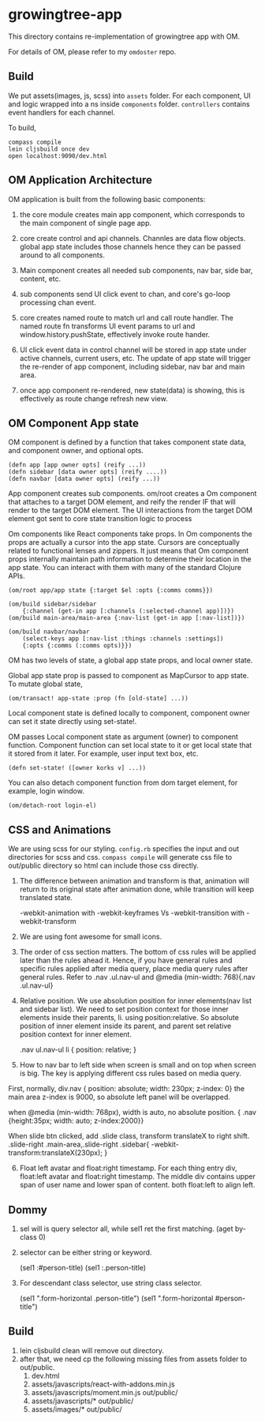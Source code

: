 # growingtree-app

This directory contains re-implementation of growingtree app with OM.

For details of OM, please refer to my `omdoster` repo.

## Build

We put assets(images, js, scss) into `assets` folder.
For each component, UI and logic wrapped into a ns inside `components` folder.
`controllers` contains event handlers for each channel.

To build,
  
    compass compile
    lein cljsbuild once dev
    open localhost:9090/dev.html


## OM Application Architecture

OM application is built from the following basic components:

1. the core module creates main app component, which corresponds to the main component of single page app.

2. core create control and api channels. Channles are data flow objects. global app state includes those channels hence they can be passed around to all components.

3. Main component creates all needed sub components, nav bar, side bar, content, etc.

4. sub components send UI click event to chan, and core's go-loop processing chan event.

5. core creates named route to match url and call route handler. The named route fn transforms UI event params to url and window.history.pushState, effectively invoke route hander. 

6. UI click event data in control channel will be stored in app state under active channels, current users, etc. The update of app state will trigger the re-render of app component, including sidebar, nav bar and main area.

7. once app component re-rendered, new state(data) is showing, this is effectively as route change refresh new view.


## OM Component App state

OM component is defined by a function that takes component state data, and component owner, and optional opts.

    (defn app [app owner opts] (reify ...))
    (defn sidebar [data owner opts] (reify ....))
    (defn navbar [data owner opts] (reify ...))

App component creates sub components. om/root creates a Om component that attaches to a target DOM element, and reify the render IF that will render to the target DOM element. The UI interactions from the target DOM element got sent to core state transition logic to process 

Om components like React components take props. In Om components the props are actually a cursor into the app state. Cursors are conceptually related to functional lenses and zippers.
It just means that Om component props internally maintain path information to determine their location in the app state. You can interact with them with many of the standard Clojure APIs. 

    (om/root app/app state {:target $el :opts {:comms comms}})

    (om/build sidebar/sidebar 
        {:channel (get-in app [:channels (:selected-channel app)])})
    (om/build main-area/main-area {:nav-list (get-in app [:nav-list])})

    (om/build navbar/navbar 
        (select-keys app [:nav-list :things :channels :settings]) 
        {:opts {:comms (:comms opts)}})    


OM has two levels of state, a global app state props, and local owner state.

Global app state prop is passed to component as MapCursor to app state. To mutate global state,
    
    (om/transact! app-state :prop (fn [old-state] ...))

Local component state is defined locally to component, component owner can set it state directly using set-state!.

OM passes Local component state as argument (owner) to component function. Component function can set local state to it or get local state that it stored from it later. For example, user input text box, etc.

    (defn set-state! ([owner korks v] ...))

You can also detach component function from dom target element, for example, login window.

    (om/detach-root login-el)

## CSS and Animations

We are using scss for our styling. `config.rb` specifies the input and out directories for scss and css. `compass compile` will generate css file to out/public directory so html can include those css directly.


1. The difference between animation and transform is that, animation will return to its original state after animation done, while transition will keep translated state.

   -webkit-animation with -webkit-keyframes Vs 
   -webkit-transition with -webkit-transform

2. We are using font awesome for small icons.

3. The order of css section matters. The bottom of css rules will be applied later than the rules ahead it. Hence, if you have general rules and specific rules applied after media query, place media query rules after general rules. Refer to .nav .ul.nav-ul and @media (min-width: 768){.nav .ul.nav-ul}

4. Relative position. We use absolution position for inner elements(nav list and sidebar list). We need to set position context for those inner elements inside their parents, li. using position:relative. So absolute position of inner element inside its parent, and parent set relative position context for inner element.

    .nav ul.nav-ul li { position: relative; }

5. How to nav bar to left side when screen is small and on top when screen is big.
The key is applying different css rules based on media query.

First, normally, div.nav { position: absolute; width: 230px; z-index: 0}
the main area z-index is 9000, so absolute left panel will be overlapped.

when @media (min-width: 768px), width is auto, no absolute position.
    { .nav {height:35px; width: auto; z-index:2000}}

When slide btn clicked, add .slide class, transform translateX to right shift.
    .slide-right .main-area,.slide-right .sidebar{ -webkit-transform:translateX(230px); }

6. Float left avatar and float:right timestamp.
   For each thing entry div, float:left avatar and float:right timestamp. 
   The middle div contains upper span of user name and lower span of content. both float:left to align left.


## Dommy

1. sel will is query selector all, while sel1 ret the first matching. (aget by-class 0)

2. selector can be either string or keyword.
    
    (sel1 :#person-title)
    (sel1 :.person-title)

3. For descendant class selector, use string class selector.

    (sel1 ".form-horizontal .person-title")
    (sel1 ".form-horizontal #person-title")


## Build 

1. lein cljsbuild clean will remove out directory.
2. after that, we need cp the following missing files from  assets folder to out/public.
    1. dev.html
    2. assets/javascripts/react-with-addons.min.js
    3. assets/javascripts/moment.min.js out/public/
    4. assets/javascripts/* out/public/
    5. assets/images/* out/public/
